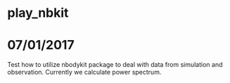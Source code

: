 # play_nbkit
# 07/01/2017
Test how to utilize nbodykit package to deal with data from simulation and observation.
Currently we calculate power spectrum.
